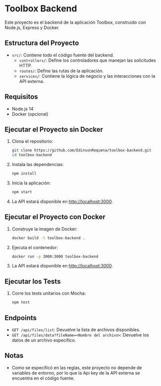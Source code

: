 # Toolbox Backend

Este proyecto es el backend de la aplicación Toolbox, construido con Node.js, Express y Docker.

## Estructura del Proyecto

- `src/`: Contiene todo el código fuente del backend.
  - `controllers/`: Define los controladores que manejan las solicitudes HTTP.
  - `routes/`: Define las rutas de la aplicación.
  - `services/`: Contiene la lógica de negocio y las interacciones con la API externa.

## Requisitos

- Node.js 14
- Docker (opcional)

## Ejecutar el Proyecto sin Docker

1. Clona el repositorio:
    ```bash
    git clone https://github.com/EdinsonRequena/toolbox-backend.git
    cd toolbox-backend
    ```

2. Instala las dependencias:
    ```bash
    npm install
    ```

3. Inicia la aplicación:
    ```bash
    npm start
    ```

4. La API estará disponible en [http://localhost:3000](http://localhost:3000).

## Ejecutar el Proyecto con Docker

1. Construye la imagen de Docker:
    ```bash
    docker build -t toolbox-backend .
    ```

2. Ejecuta el contenedor:
    ```bash
    docker run -p 3000:3000 toolbox-backend
    ```

3. La API estará disponible en [http://localhost:3000](http://localhost:3000).

## Ejecutar los Tests

1. Corre los tests unitarios con Mocha:
    ```bash
    npm test
    ```

## Endpoints

- `GET /api/files/list`: Devuelve la lista de archivos disponibles.
- `GET /api/files/data?fileName=<Nombre del archivo>`: Devuelve los datos de un archivo específico.

## Notas

- Como se especificó en las reglas, este proyecto no depende de variables de entorno, por lo que la Api key de la API externa se encuentra en el código fuente.
